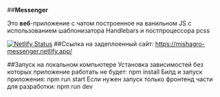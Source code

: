 ##**Messenger**

Это **веб**-приложение с чатом построенное на ванильном JS с использованием шаблонизатора Handlebars и постпроцессора pcss

[![Netlify Status](https://api.netlify.com/api/v1/badges/c909ca8a-db4c-4137-a796-81a21b20bb86/deploy-status)](https://app.netlify.com/sites/mishagro-messenger/deploys)
##Ссылка на задеплоенный сайт:
https://mishagro-messenger.netlify.app/

##Запуск на локальном компьютере
Установка зависимостей без которых приложение работать не будет:
npm install 
Билд и запуск приложения:
npm run start
Если нужен запуск только фронтенд части для разработки:
npm run dev

